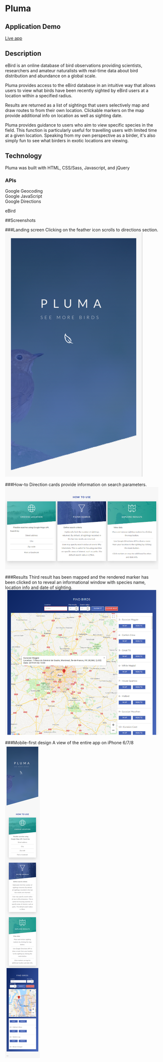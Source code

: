 # Pluma

## Application Demo
[Live app](https://chefthomas.github.io/pluma/ "Pluma ")

## Description
eBird is an online database of bird observations providing scientists, researchers and amateur naturalists with real-time data about bird distribution and abundance on a global scale. 

Pluma provides access to the eBird database in an intuitive way that allows users to view what birds have been recently sighted by eBird users at a location within a specified radius. 

Results are returned as a list of sightings that users selectively map and draw routes to from their own location. Clickable markers on the map provide additional info on location as well as sighting date. 

Pluma provides guidance to users who aim to view specific species in the field. This function is particularly useful for travelling users with limited time at a given location. Speaking from my own perspective as a birder, it's also simply fun to see what birders in exotic locations are viewing. 

## Technology
Pluma was built with HTML, CSS/Sass, Javascript, and jQuery

### APIs
Google Geocoding <br>
Google JavaScript <br>
Google Directions <br>

eBird

##Screenshots

###Landing screen
Clicking on the feather icon scrolls to directions section.<br>
![Landing screen](/screenshots/landing-screen-mobile.png) 


###How-to
Direction cards provide information on search parameters.<br>
![Directions](/screenshots/directions-desktop.png) <br>

###Results
Third result has been mapped and the rendered marker has been clicked on to reveal an informational window with species name, location info and date of sighting.<br>
![Results](/screenshots/results-desktop.png)


###Mobile-first design
A view of the entire app on iPhone 6/7/8
![Responsive design](/screenshots/full-page-mobile.png)

